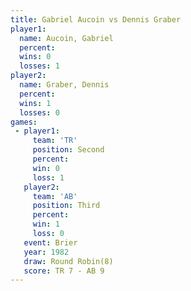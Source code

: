 ```yaml
---
title: Gabriel Aucoin vs Dennis Graber
player1:               
  name: Aucoin, Gabriel
  percent:             
  wins: 0              
  losses: 1            
player2:               
  name: Graber, Dennis 
  percent:             
  wins: 1              
  losses: 0            
games:
 - player1:          
     team: 'TR'      
     position: Second
     percent:        
     win: 0          
     loss: 1         
   player2:         
     team: 'AB'     
     position: Third
     percent:       
     win: 1         
     loss: 0        
   event: Brier        
   year: 1982          
   draw: Round Robin(8)
   score: TR 7 - AB 9  
---
```

